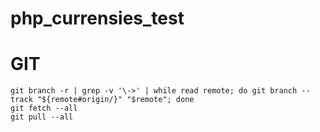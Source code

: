 # php_currensies_test


# GIT
```
git branch -r | grep -v '\->' | while read remote; do git branch --track "${remote#origin/}" "$remote"; done
git fetch --all
git pull --all
```